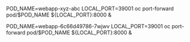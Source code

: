 POD_NAME=webapp-xyz-abc
LOCAL_PORT=39001
oc port-forward pod/$POD_NAME ${LOCAL_PORT}:8000 &


POD_NAME=webapp-6c66d49786-7wjwv
LOCAL_PORT=39001
oc port-forward pod/$POD_NAME ${LOCAL_PORT}:8000 &